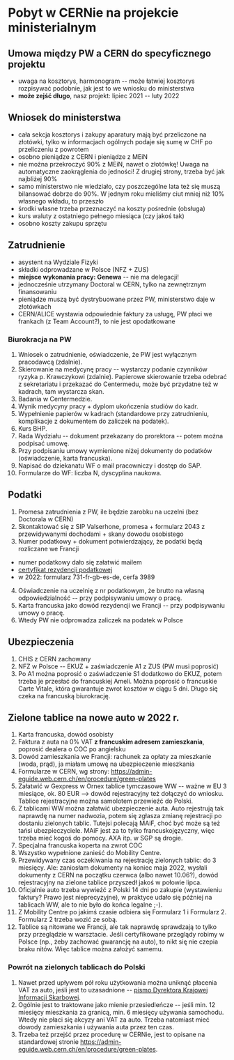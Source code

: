 # Pobyt w CERNie na projekcie ministerialnym

## Umowa między PW a CERN do specyficznego projektu

- uwaga na kosztorys, harmonogram -- może łatwiej kosztorys rozpisywać podobnie, jak jest to we wniosku do ministerstwa
- **może zejść długo**, nasz projekt: lipiec 2021 -- luty 2022

## Wniosek do ministerstwa

- cała sekcja kosztorys i zakupy aparatury mają być przeliczone na złotówki, tylko w informacjach ogólnych podaje się sumę w CHF po przeliczeniu z powrotem
- osobno pieniądze z CERN i pieniądze z MEiN
- nie można przekroczyć 90% z MEiN, nawet o złotówkę! Uwaga na automatyczne zaokrąglenia do jedności! Z drugiej strony, trzeba być jak najbliżej 90%
- samo ministerstwo nie wiedziało, czy poszczególne lata też się muszą bilansować dobrze do 90%. W jednym roku mieliśmy ciut mniej niż 10% własnego wkładu, to przeszło
- środki własne trzeba przeznaczyć na koszty pośrednie (obsługa)
- kurs waluty z ostatniego pełnego miesiąca (czy jakoś tak)
- osobno koszty zakupu sprzętu

## Zatrudnienie

- asystent na Wydziale Fizyki
- składki odprowadzane w Polsce (NFZ + ZUS)
- **miejsce wykonania pracy: Genewa** -- nie ma delegacji!
- jednocześnie utrzymany Doctoral w CERN, tylko na zewnętrznym finansowaniu
- pieniądze muszą być dystrybuowane przez PW, ministerstwo daje w złotówkach
- CERN/ALICE wystawia odpowiednie faktury za usługę, PW płaci we frankach (z Team Account?), to nie jest opodatkowane

### Biurokracja na PW

1. Wniosek o zatrudnienie, oświadczenie, że PW jest wyłącznym pracodawcą (zdalnie).
2. Skierowanie na medycynę pracy -- wystarczy podanie czynników ryzyka p. Krawczykowi (zdalnie). Papierowe skierowanie trzeba odebrać z sekretariatu i przekazać do Centermedu, może być przydatne też w kadrach, tam wystarcza skan.
3. Badania w Centermedzie.
4. Wynik medycyny pracy + dyplom ukończenia studiów do kadr.
4. Wypełnienie papierów w kadrach (standardowe przy zatrudnieniu, komplikacje z dokumentem do zaliczek na podatek).
5. Kurs BHP.
6. Rada Wydziału -- dokument przekazany do prorektora -- potem można podpisać umowę.
7. Przy podpisaniu umowy wymienione niżej dokumenty do podatków (oświadczenie, karta francuska).
8. Napisać do dziekanatu WF o mail pracowniczy i dostęp do SAP.
9. Formularze do WF: liczba N, dyscyplina naukowa.

## Podatki

1. Promesa zatrudnienia z PW, ile będzie zarobku na uczelni (bez Doctorala w CERN)
2. Skontaktować się z SIP Valserhone, promesa + formularz 2043 z przewidywanymi dochodami + skany dowodu osobistego
3. Numer podatkowy + dokument potwierdzający, że podatki będą rozliczane we Francji
  - numer podatkowy dało się załatwić mailem
  - [certyfikat rezydencji podatkowej](https://www.ifrancja.fr/certyfikat-rezydencji-podatkowej-informacja-dotyczaca-formularza-730-fr-ang-sd/)
  - w 2022: formularz 731-fr-gb-es-de, cerfa 3989
4. Oświadczenie na uczelnię z nr podatkowym, że brutto na własną odpowiedzialność -- przy podpisywaniu umowy o pracę.
5. Karta francuska jako dowód rezydencji we Francji -- przy podpisywaniu umowy o pracę.
6. Wtedy PW nie odprowadza zaliczek na podatek w Polsce

## Ubezpieczenia

1. CHIS z CERN zachowany
2. NFZ w Polsce -- EKUZ + zaświadczenie A1 z ZUS (PW musi poprosić)
3. Po A1 można poprosić o zaświadczenie S1 dodatkowo do EKUZ, potem trzeba je przesłać do francuskiej Ameli. Można poprosić o francuskie Carte Vitale, która gwarantuje zwrot kosztów w ciągu 5 dni. Długo się czeka na francuską biurokrację.

## Zielone tablice na nowe auto w 2022 r.

1. Karta francuska, dowód osobisty
2. Faktura z auta na 0% VAT **z francuskim adresem zamieszkania**, poprosić dealera o COC po angielsku
3. Dowód zamieszkania we Francji: rachunek za opłaty za mieszkanie (woda, prąd), ja miałam umowę na ubezpieczenie mieszkania
4. Formularze w CERN, wg strony: https://admin-eguide.web.cern.ch/en/procedure/green-plates
5. Załatwić w Gexpress w Ornex tablice tymczasowe WW -- ważne w EU 3 miesiące, ok. 80 EUR --> dowód rejestracyjny też dołączyć do wniosku. Tablice rejestracyjne można samolotem przewieźć do Polski.
6. Z tablicami WW można załatwić ubezpieczenie auta. Auto rejestrują tak naprawdę na numer nadwozia, potem się zgłasza zmianę rejestracji po dostaniu zielonych tablic. Tutejsi polecają MAiF, choć być może są też tańsi ubezpieczyciele. MAiF jest za to tylko francuskojęzyczny, więc trzeba mieć kogoś do pomocy. AXA itp. w SGP są drogie.
7. Specjalna francuska koperta na zwrot COC 
8. Wszystko wypełnione zanieść do Mobility Centre.
9. Przewidywany czas oczekiwania na rejestrację zielonych tablic: do 3 miesięcy. Ale: zaniosłam dokumenty na koniec maja 2022, wysłali dokumenty z CERN na początku czerwca (albo nawet 10.06?), dowód rejestracyjny na zielone tablice przyszedł jakoś w połowie lipca. 
10. Oficjalnie auto trzeba wywieźć z Polski 14 dni po zakupie (wystawieniu faktury? Prawo jest nieprecyzyjne), w praktyce udało się później na tablicach WW, ale to nie było do końca legalne ;-).
11. Z Mobility Centre po jakimś czasie odbiera się Formularz 1 i Formularz 2. Formularz 2 trzeba wozić ze sobą.
12. Tablice są nitowane we Francji, ale tak naprawdę sprawdzają to tylko przy przeglądzie w warsztacie. Jeśli certyfikowane przeglądy robimy w Polsce (np., żeby zachować gwarancję na auto), to nikt się nie czepia braku nitów. Więc tablice można założyć samemu.

### Powrót na zielonych tablicach do Polski

1. Nawet przed upływem pół roku użytkowania można uniknąć płacenia VAT za auto, jeśli jest to uzasadnione -- [pismo Dyrektora Krajowej Informacji Skarbowej](https://sip.lex.pl/orzeczenia-i-pisma-urzedowe/pisma-urzedowe/0111-kdib1-2-4010-268-2017-1-ank-przemieszczenie-184963447).
2. Ogólnie jest to traktowane jako mienie przesiedleńcze -- jeśli min. 12 miesięcy mieszkania za granicą, min. 6 miesięcy używania samochodu. Wtedy nie płaci się akcyzy ani VAT za auto. Trzeba natomiast mieć dowody zamieszkania i używania auta przez ten czas.
3. Trzeba też przejść przez procedurę w CERNie, jest to opisane na standardowej stronie https://admin-eguide.web.cern.ch/en/procedure/green-plates.

